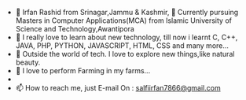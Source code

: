 - 👋 Irfan Rashid from Srinagar,Jammu & Kashmir, 🌱 Currently pursuing Masters in Computer Applications(MCA) from Islamic University of Science and Technology,Awantipora 
- 💞️ I really love to learn about new technology, till now i learnt C, C++, JAVA, PHP, PYTHON, JAVASCRIPT, HTML, CSS and many more...
- 👀 Outside the world of tech. I love to explore new things,like natural beauty.
- 🌱 I love to perform Farming in my farms...
- 
- 📫 How to reach me, just E-mail On :  salfiirfan7866@gmail.com  

